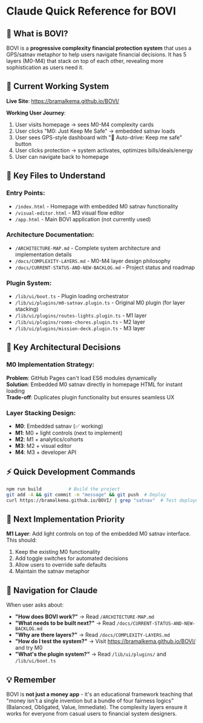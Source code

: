 # Claude Quick Reference for BOVI

## 🎯 What is BOVI?

BOVI is a **progressive complexity financial protection system** that uses a GPS/satnav metaphor to help users navigate financial decisions. It has 5 layers (M0-M4) that stack on top of each other, revealing more sophistication as users need it.

## 🚀 Current Working System

**Live Site**: https://bramalkema.github.io/BOVI/

**Working User Journey**:
1. User visits homepage → sees M0-M4 complexity cards
2. User clicks "M0: Just Keep Me Safe" → embedded satnav loads
3. User sees GPS-style dashboard with "🚗 Auto-drive: Keep me safe" button
4. User clicks protection → system activates, optimizes bills/deals/energy
5. User can navigate back to homepage

## 📁 Key Files to Understand

### **Entry Points**:
- `/index.html` - Homepage with embedded M0 satnav functionality
- `/visual-editor.html` - M3 visual flow editor  
- `/app.html` - Main BOVI application (not currently used)

### **Architecture Documentation**:
- `/ARCHITECTURE-MAP.md` - Complete system architecture and implementation details
- `/docs/COMPLEXITY-LAYERS.md` - M0-M4 layer design philosophy
- `/docs/CURRENT-STATUS-AND-NEW-BACKLOG.md` - Project status and roadmap

### **Plugin System**:
- `/lib/ui/boot.ts` - Plugin loading orchestrator
- `/lib/ui/plugins/m0-satnav.plugin.ts` - Original M0 plugin (for layer stacking)
- `/lib/ui/plugins/routes-lights.plugin.ts` - M1 layer
- `/lib/ui/plugins/rooms-chores.plugin.ts` - M2 layer  
- `/lib/ui/plugins/mission-deck.plugin.ts` - M3 layer

## 🔧 Key Architectural Decisions

### **M0 Implementation Strategy**:
**Problem**: GitHub Pages can't load ES6 modules dynamically  
**Solution**: Embedded M0 satnav directly in homepage HTML for instant loading  
**Trade-off**: Duplicates plugin functionality but ensures seamless UX

### **Layer Stacking Design**:
- **M0**: Embedded satnav (✅ working)
- **M1**: M0 + light controls (next to implement) 
- **M2**: M1 + analytics/cohorts
- **M3**: M2 + visual editor
- **M4**: M3 + developer API

## ⚡ Quick Development Commands

```bash
npm run build          # Build the project
git add -A && git commit -m "message" && git push  # Deploy
curl https://bramalkema.github.io/BOVI/ | grep "satnav"  # Test deployment
```

## 🎯 Next Implementation Priority

**M1 Layer**: Add light controls on top of the embedded M0 satnav interface. This should:
1. Keep the existing M0 functionality
2. Add toggle switches for automated decisions
3. Allow users to override safe defaults
4. Maintain the satnav metaphor

## 🧭 Navigation for Claude

When user asks about:
- **"How does BOVI work?"** → Read `/ARCHITECTURE-MAP.md` 
- **"What needs to be built next?"** → Read `/docs/CURRENT-STATUS-AND-NEW-BACKLOG.md`
- **"Why are there layers?"** → Read `/docs/COMPLEXITY-LAYERS.md`
- **"How do I test the system?"** → Visit https://bramalkema.github.io/BOVI/ and try M0
- **"What's the plugin system?"** → Read `/lib/ui/plugins/` and `/lib/ui/boot.ts`

## 💡 Remember

BOVI is **not just a money app** - it's an educational framework teaching that "money isn't a single invention but a bundle of four fairness logics" (Balanced, Obligated, Value, Immediate). The complexity layers ensure it works for everyone from casual users to financial system designers.